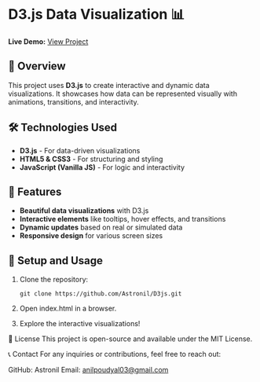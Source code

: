 # D3.js Data Visualization 📊

**Live Demo:** [View Project](https://astronil.github.io/D3js/)

## 📌 Overview

This project uses **D3.js** to create interactive and dynamic data visualizations. It showcases how data can be represented visually with animations, transitions, and interactivity.

## 🛠️ Technologies Used

- **D3.js** - For data-driven visualizations
- **HTML5 & CSS3** - For structuring and styling
- **JavaScript (Vanilla JS)** - For logic and interactivity

## 🎨 Features

- **Beautiful data visualizations** with D3.js
- **Interactive elements** like tooltips, hover effects, and transitions
- **Dynamic updates** based on real or simulated data
- **Responsive design** for various screen sizes

## 🚀 Setup and Usage

1. Clone the repository:

   ```
   git clone https://github.com/Astronil/D3js.git
   ```

2. Open index.html in a browser.

3. Explore the interactive visualizations!

📜 License
This project is open-source and available under the MIT License.

📞 Contact
For any inquiries or contributions, feel free to reach out:

GitHub: Astronil
Email: anilpoudyal03@gmail.com

